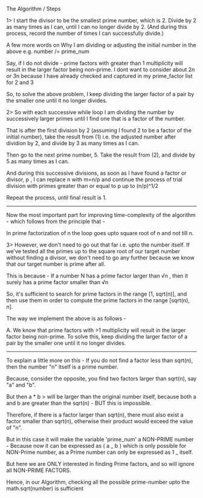 The Algorithm / Steps

1> I start the divisor to be the smallest prime number, which is 2. Divide by 2 as many times as I can, until I can no longer divide by 2. (And during this process, record the number of times I can successfully divide.)

A few more words on Why I am dividing or adjusting the initial number in the above e.g. number /= prime_num

Say, if I do not divide - prime factors with greater than 1 multiplicity will result in the larger factor being non-prime. I dont want to consider about 2*n or 3*n because I have already checked and captured in my prime_factor list for 2 and 3

So, to solve the above problem, I keep dividing the larger factor of a pair by the smaller one until it no longer divides.

2> So with each successive while loop I am dividing the number by successively larger primes until I find one that is a factor of the number.

That is after the first division by 2 (assuming I found 2 to be a factor of the initial number), take the result from (1) i.e. the adjusted number after dividion by 2, and divide by 3 as many times as I can.

Then go to the next prime number, 5. Take the result from (2), and divide by 5 as many times as I can.

And during this successive divisions, as soon as I have found a factor or divisor, p , I can replace n with m=n/p and continue the process of trial division with primes greater than or equal to p up to (n/p)^1/2

Repeat the process, until final result is 1.

---

Now the most important part for improving time-complexity of the algorithm - which follows from the principle that -

In prime factorization of n the loop goes upto square root of n and not till n.

3> However, we don't need to go out that far i.e. upto the number itself. If we've tested all the primes up to the square root of our target number without finding a divisor, we don't need to go any further because we know that our target number is prime after all.

This is because - If a number N has a prime factor larger than √n , then it surely has a prime factor smaller than √n

So, it's sufficient to search for prime factors in the range [1, sqrt(n)], and then use them in order to compute the prime factors in the range [sqrt(n), n].

The way we implement the above is as follows -

A. We know that prime factors with >1 multiplicity will result in the larger factor being non-prime. To solve this, keep dividing the larger factor of a pair by the smaller one until it no longer divides.

---

To explain a little more on this - If you do not find a factor less than sqrt(n), then the number "n" itself is a prime number.

Because, consider the opposite, you find two factors larger than sqrt(n), say "a" and "b".

But then a \* b > will be larger than the original number itself, because both a and b are greater than the sqrt(n) - BUT this is impossible.

Therefore, if there is a factor larger than sqrt(n), there must also exist a factor smaller than sqrt(n), otherwise their product would exceed the value of "n".

But in this case it will make the variable 'prime_num' a NON-PRIME number - Because now it can be expressed as ( a _ b ) which is only possible for NON-Prime number, as a Prime number can only be expressed as 1 _ itself.

But here we are ONLY interested in finding Prime factors, and so will ignore all NON-PRIME FACTORS.

Hence, in our Algorithm, checking all the possible prime-number upto the math.sqrt(number) is sufficient